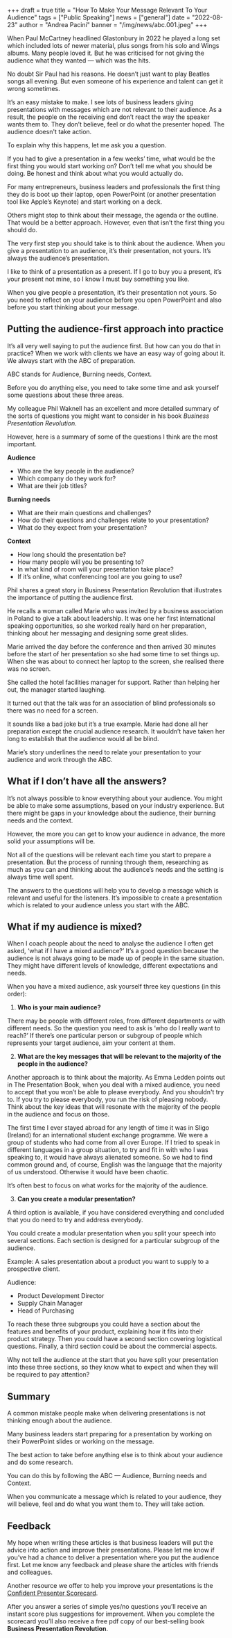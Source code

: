 +++
draft = true
title = "How To Make Your Message Relevant To Your Audience"
tags = ["Public Speaking"]
news = ["general"]
date = "2022-08-23"
author = "Andrea Pacini"
banner = "/img/news/abc.001.jpeg"
+++
<!--StartFragment-->

When Paul McCartney headlined Glastonbury in 2022 he played a long set which included lots of newer material, plus songs from his solo and Wings albums. Many people loved it. But he was criticised for not giving the audience what they wanted — which was the hits.

No doubt Sir Paul had his reasons. He doesn’t just want to play Beatles songs all evening. But even someone of his experience and talent can get it wrong sometimes. 

It’s an easy mistake to make. I see lots of business leaders giving presentations with messages which are not relevant to their audience. As a result, the people on the receiving end don’t react the way the speaker wants them to. They don’t believe, feel or do what the presenter hoped. The audience doesn't take action. 

To explain why this happens, let me ask you a question. 

If you had to give a presentation in a few weeks’ time, what would be the first thing you would start working on? Don’t tell me what you should be doing. Be honest and think about what you would actually do.

For many entrepreneurs, business leaders and professionals the first thing they do is boot up their laptop, open PowerPoint (or another presentation tool like Apple’s Keynote) and start working on a deck.

Others might stop to think about their message, the agenda or the outline. That would be a better approach. However, even that isn’t the first thing you should do.

The very first step you should take is to think about the audience. When you give a presentation to an audience, it’s their presentation, not yours. It’s always the audience’s presentation.

I like to think of a presentation as a present. If I go to buy you a present, it’s your present not mine, so I know I must buy something you like. 

When you give people a presentation, it’s their presentation not yours. So you need to reflect on your audience before you open PowerPoint and also before you start thinking about your message. 

## Putting the audience-first approach into practice

It’s all very well saying to put the audience first. But how can you do that in practice? When we work with clients we have an easy way of going about it. We always start with the ABC of preparation. 

ABC stands for Audience, Burning needs, Context. 

Before you do anything else, you need to take some time and ask yourself some questions about these three areas.

My colleague Phil Waknell has an excellent and more detailed summary of the sorts of questions you might want to consider in his book *Business Presentation Revolution*. 

However, here is a summary of some of the questions I think are the most important.

**Audience**

* Who are the key people in the audience? 
* Which company do they work for? 
* What are their job titles? 

**Burning needs**

* What are their main questions and challenges?
* How do their questions and challenges relate to your presentation?
* What do they expect from your presentation?

**Context**

* How long should the presentation be?
* How many people will you be presenting to? 
* In what kind of room will your presentation take place? 
* If it’s online, what conferencing tool are you going to use?

Phil shares a great story in Business Presentation Revolution that illustrates the importance of putting the audience first.

He recalls a woman called Marie who was invited by a business association in Poland to give a talk about leadership. It was one her first international speaking opportunities, so she worked really hard on her preparation, thinking about her messaging and designing some great slides.

Marie arrived the day before the conference and then arrived 30 minutes before the start of her presentation so she had some time to set things up. When she was about to connect her laptop to the screen, she realised there was no screen. 

She called the hotel facilities manager for support. Rather than helping her out, the manager started laughing.

It turned out that the talk was for an association of blind professionals so there was no need for a screen.

It sounds like a bad joke but it’s a true example. Marie had done all her preparation except the crucial audience research. It wouldn’t have taken her long to establish that the audience would all be blind.

Marie’s story underlines the need to relate your presentation to your audience and work through the ABC.

## What if I don’t have all the answers?

It’s not always possible to know everything about your audience. You might be able to make some assumptions, based on your industry experience. But there might be gaps in your knowledge about the audience, their burning needs and the context. 

However, the more you can get to know your audience in advance, the more solid your assumptions will be. 

Not all of the questions will be relevant each time you start to prepare a presentation. But the process of running through them, researching as much as you can and thinking about the audience’s needs and the setting is always time well spent. 

The answers to the questions will help you to develop a message which is relevant and useful for the listeners. It’s impossible to create a presentation which is related to your audience unless you start with the ABC. 

## What if my audience is mixed?

When I coach people about the need to analyse the audience I often get asked, ‘what if I have a mixed audience?’ It’s a good question because the audience is not always going to be made up of people in the same situation. They might have different levels of knowledge, different expectations and needs.

When you have a mixed audience, ask yourself three key questions (in this order): 

1. **Who is your main audience?** 

There may be people with different roles, from different departments or with different needs. So the question you need to ask is ‘who do I really want to reach?’ If there’s one particular person or subgroup of people which represents your target audience, aim your content at them.

2. **What are the key messages that will be relevant to the majority of the people in the audience?** 

Another approach is to think about the majority. As Emma Ledden points out in The Presentation Book, when you deal with a mixed audience, you need to accept that you won’t be able to please everybody. And you shouldn't try to. If you try to please everybody, you run the risk of pleasing nobody. Think about the key ideas that will resonate with the majority of the people in the audience and focus on those.

The first time I ever stayed abroad for any length of time it was in Sligo (Ireland) for an international student exchange programme. We were a group of students who had come from all over Europe. If I tried to speak in different languages in a group situation, to try and fit in with who I was speaking to, it would have always alienated someone. So we had to find common ground and, of course, English was the language that the majority of us understood. Otherwise it would have been chaotic.

It’s often best to focus on what works for the majority of the audience.

3. **Can you create a modular presentation?**

A third option is available, if you have considered everything and concluded that you do need to try and address everybody. 

You could create a modular presentation when you split your speech into several sections. Each section is designed for a particular subgroup of the audience. 

Example: A sales presentation about a product you want to supply to a prospective client.

Audience:

* Product Development Director
* Supply Chain Manager
* Head of Purchasing

To reach these three subgroups you could have a section about the features and benefits of your product, explaining how it fits into their product strategy. Then you could have a second section covering logistical questions. Finally, a third section could be about the commercial aspects. 

Why not tell the audience at the start that you have split your presentation into these three sections, so they know what to expect and when they will be required to pay attention?

## Summary

A common mistake people make when delivering presentations is not thinking enough about the audience.

Many business leaders start preparing for a presentation by working on their PowerPoint slides or working on the message.

The best action to take before anything else is to think about your audience and do some research.

You can do this by following the ABC — Audience, Burning needs and Context.

When you communicate a message which is related to your audience, they will believe, feel and do what you want them to. They will take action. 

## Feedback 

My hope when writing these articles is that business leaders will put the advice into action and improve their presentations. Please let me know if you’ve had a chance to deliver a presentation where you put the audience first. Let me know any feedback and please share the articles with friends and colleagues.

Another resource we offer to help you improve your presentations is the [Confident Presenter Scorecard](https://presentationscorecard.scoreapp.com/).

After you answer a series of simple yes/no questions you’ll receive an instant score plus suggestions for improvement. When you complete the scorecard you’ll also receive a free pdf copy of our best-selling book **Business Presentation Revolution**.

<!--EndFragment-->